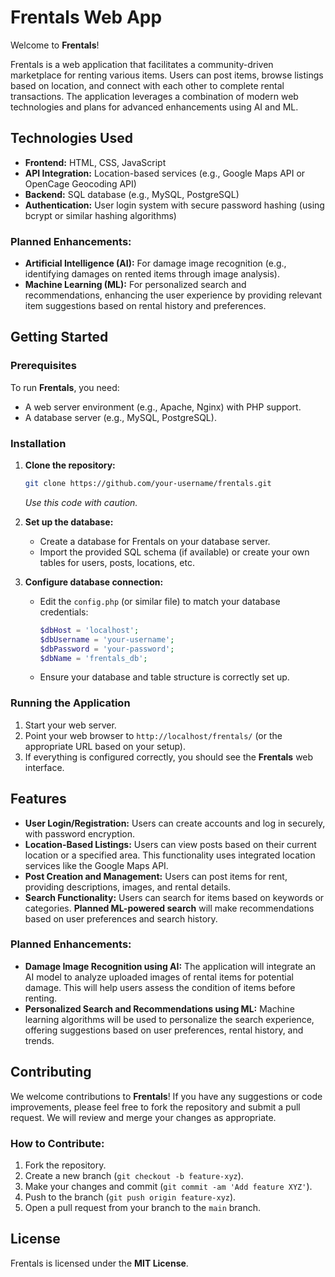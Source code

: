 # Frentals Web App

Welcome to **Frentals**!

Frentals is a web application that facilitates a community-driven marketplace for renting various items. Users can post items, browse listings based on location, and connect with each other to complete rental transactions. The application leverages a combination of modern web technologies and plans for advanced enhancements using AI and ML.

## Technologies Used

- **Frontend:** HTML, CSS, JavaScript
- **API Integration:** Location-based services (e.g., Google Maps API or OpenCage Geocoding API)
- **Backend:** SQL database (e.g., MySQL, PostgreSQL)
- **Authentication:** User login system with secure password hashing (using bcrypt or similar hashing algorithms)

### Planned Enhancements:
- **Artificial Intelligence (AI):** For damage image recognition (e.g., identifying damages on rented items through image analysis).
- **Machine Learning (ML):** For personalized search and recommendations, enhancing the user experience by providing relevant item suggestions based on rental history and preferences.

## Getting Started

### Prerequisites

To run **Frentals**, you need:
- A web server environment (e.g., Apache, Nginx) with PHP support.
- A database server (e.g., MySQL, PostgreSQL).

### Installation

1. **Clone the repository:**
   ```bash
   git clone https://github.com/your-username/frentals.git
   ```
   _Use this code with caution._

2. **Set up the database:**
   - Create a database for Frentals on your database server.
   - Import the provided SQL schema (if available) or create your own tables for users, posts, locations, etc.

3. **Configure database connection:**
   - Edit the `config.php` (or similar file) to match your database credentials:
     ```php
     $dbHost = 'localhost';
     $dbUsername = 'your-username';
     $dbPassword = 'your-password';
     $dbName = 'frentals_db';
     ```
   - Ensure your database and table structure is correctly set up.

### Running the Application

1. Start your web server.
2. Point your web browser to `http://localhost/frentals/` (or the appropriate URL based on your setup).
3. If everything is configured correctly, you should see the **Frentals** web interface.

## Features

- **User Login/Registration:** Users can create accounts and log in securely, with password encryption.
- **Location-Based Listings:** Users can view posts based on their current location or a specified area. This functionality uses integrated location services like the Google Maps API.
- **Post Creation and Management:** Users can post items for rent, providing descriptions, images, and rental details.
- **Search Functionality:** Users can search for items based on keywords or categories. **Planned ML-powered search** will make recommendations based on user preferences and search history.

### Planned Enhancements:
- **Damage Image Recognition using AI:** The application will integrate an AI model to analyze uploaded images of rental items for potential damage. This will help users assess the condition of items before renting.
- **Personalized Search and Recommendations using ML:** Machine learning algorithms will be used to personalize the search experience, offering suggestions based on user preferences, rental history, and trends.

## Contributing

We welcome contributions to **Frentals**! If you have any suggestions or code improvements, please feel free to fork the repository and submit a pull request. We will review and merge your changes as appropriate.

### How to Contribute:
1. Fork the repository.
2. Create a new branch (`git checkout -b feature-xyz`).
3. Make your changes and commit (`git commit -am 'Add feature XYZ'`).
4. Push to the branch (`git push origin feature-xyz`).
5. Open a pull request from your branch to the `main` branch.

## License

Frentals is licensed under the **MIT License**.
